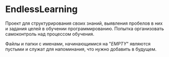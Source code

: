 # EndlessLearning
Проект для структурирования своих знаний, выявления пробелов в них и задания целей в обучении программированию. Попытка организовать самоконтроль над процессом обучения.

Файлы и папки с именами, начинающимися на "_EMPTY_" являются пустыми и служат для напоминания, что нужно добавить в будущем.
